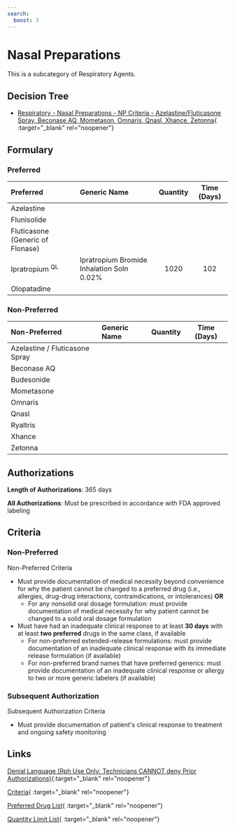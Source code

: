 ```yaml
---
search:
  boost: 3
---
```


# Nasal Preparations

This is a subcategory of Respiratory Agents.

## Decision Tree

- [Respiratory - Nasal Preparations - NP Criteria - Azelastine/Fluticasone Spray, Beconase AQ, Mometason, Omnaris, Qnasl, Xhance, Zetonna](https://forms.office.com/Pages/ResponsePage.aspx?id=nPhjxpvvj0G9PUHkbAzgaN9UYz8EqmlIs3_TYn4TbXBUNjcxMjRWQTRKTzNXNkJEMUdaVjhBNDJMQyQlQCN0PWcu){ :target="_blank" rel="noopener"}

## Formulary

### Preferred

| Preferred                        | Generic Name                              | Quantity | Time (Days) |
|:---------------------------------|:------------------------------------------|:--------:|:-----------:|
| Azelastine                       |                                           |          |             |
| Flunisolide                      |                                           |          |             |
| Fluticasone (Generic of Flonase) |                                           |          |             |
| Ipratropium <sup>QL</sup>        | Ipratropium Bromide Inhalation Soln 0.02% |   1020   |     102     |
| Olopatadine                      |                                           |          |             |

### Non-Preferred

| Non-Preferred                  | Generic Name | Quantity | Time (Days) |
|:-------------------------------|:-------------|:--------:|:-----------:|
| Azelastine / Fluticasone Spray |              |          |             |
| Beconase AQ                    |              |          |             |
| Budesonide                     |              |          |             |
| Mometasone                     |              |          |             |
| Omnaris                        |              |          |             |
| Qnasl                          |              |          |             |
| Ryaltris                       |              |          |             |
| Xhance                         |              |          |             |
| Zetonna                        |              |          |             |

## Authorizations

**Length of Authorizations**: 365 days

**All Authorizations**: Must be prescribed in accordance with FDA approved labeling

## Criteria

### Non-Preferred

Non-Preferred Criteria

- Must provide documentation of medical necessity beyond convenience for why the patient cannot be changed to a preferred drug (i.e., allergies, drug-drug interactions, contraindications, or intolerances) **OR**
    - For any nonsolid oral dosage formulation: must provide documentation of medical necessity for why patient cannot be changed to a solid oral dosage formulation
- Must have had an inadequate clinical response to at least **30 days** with at least **two preferred** drugs in the same class, if available
    - For non-preferred extended-release formulations: must provide documentation of an inadequate clinical response with its immediate release formulation (if available)
    - For non-preferred brand names that have preferred generics: must provide documentation of an inadequate clinical response or allergy to two or more generic labelers (if available)

### Subsequent Authorization

Subsequent Authorization Criteria

- Must provide documentation of patient's clinical response to treatment and ongoing safety monitoring

## Links

[Denial Language (Rph Use Only: Technicians CANNOT deny Prior Authorizations)](https://mygainwell-my.sharepoint.com.mcas.ms/:w:/r/personal/rachel_carpenter_gainwelltechnologies_com/_layouts/15/Doc.aspx?sourcedoc=%7BCD777F63-7F18-4713-8D6A-B043BEE631F5%7D&file=Denial%20Language%20Updated%2009112023.docx&action=embedview&mobileredirect=true&wdStartOn=97&cid=f4472ece-6d4f-4694-b0c5-c150a2f53fea){:target="_blank" rel="noopener"} 

[Criteria](https://medicaid.ohio.gov/static/PHM/drug-coverage/20230701+UPDL+Criteria+_v1_FINAL.approved.pdf#page=100){ :target="_blank" rel="noopener"}

[Preferred Drug List](https://medicaid.ohio.gov/static/PHM/drug-coverage/20230701_UPDL_FINAL_ODM.approved.v2.pdf#page=32){ :target="_blank" rel="noopener"}

[Quantity Limit List](https://pharmacy.medicaid.ohio.gov/sites/default/files/20230101_Ohio_Medicaid_Quantity_Document_APPROVED.pdf){ :target="_blank" rel="noopener"}
